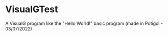 # VisualGTest
A VisualG program like the "Hello World!" basic program (made in Potigol - 03/07/2022)
